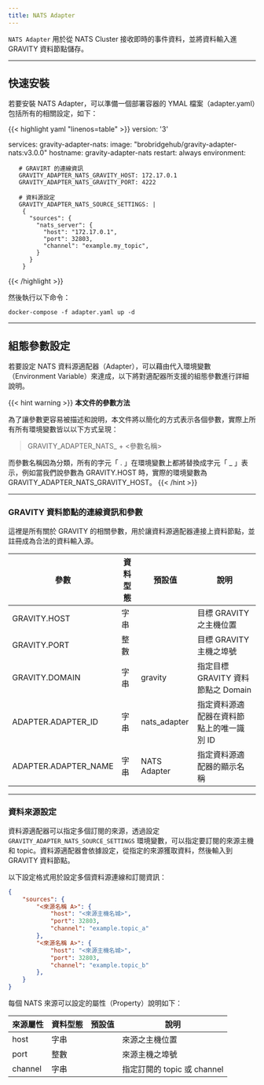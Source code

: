 ```yaml
---
title: NATS Adapter
---
```


`NATS Adapter` 用於從 NATS Cluster 接收即時的事件資料，並將資料輸入進 GRAVITY 資料節點儲存。

---

## 快速安裝

若要安裝 NATS Adapter，可以準備一個部署容器的 YMAL 檔案（adapter.yaml）包括所有的相關設定，如下：

{{< highlight yaml "linenos=table" >}}
version: '3'

services:
   gravity-adapter-nats:
     image: "brobridgehub/gravity-adapter-nats:v3.0.0"
     hostname: gravity-adapter-nats
     restart: always
     environment:

       # GRAVIRT 的連線資訊
       GRAVITY_ADAPTER_NATS_GRAVITY_HOST: 172.17.0.1
       GRAVITY_ADAPTER_NATS_GRAVITY_PORT: 4222

       # 資料源設定
       GRAVITY_ADAPTER_NATS_SOURCE_SETTINGS: |  
        {
          "sources": {
            "nats_server": {
              "host": "172.17.0.1",
              "port": 32803,
              "channel": "example.my_topic",
            }
          }
        }
{{< /highlight >}}

然後執行以下命令：

```shell
docker-compose -f adapter.yaml up -d
```

---

## 組態參數設定

若要設定 NATS 資料源適配器（Adapter），可以藉由代入環境變數（Environment Variable）來達成，以下將對適配器所支援的組態參數進行詳細說明。

{{< hint warning >}}
**本文件的參數方法**

為了讓參數更容易被描述和說明，本文件將以簡化的方式表示各個參數，實際上所有所有環境變數皆以以下方式呈現：

> GRAVITY_ADAPTER_NATS_ + <參數名稱>

而參數名稱因為分類，所有的字元「 . 」在環境變數上都將替換成字元「 _ 」表示，例如當我們說參數為 GRAVITY.HOST 時，實際的環境變數為 GRAVITY_ADAPTER_NATS_GRAVITY_HOST。
{{< /hint >}}

---

### GRAVITY 資料節點的連線資訊和參數

這裡是所有關於 GRAVITY 的相關參數，用於讓資料源適配器連接上資料節點，並註冊成為合法的資料輸入源。

參數						| 資料型態	| 預設值				| 說明
---							| ---		| ---					| ---
GRAVITY.HOST				| 字串		|						| 目標 GRAVITY 之主機位置
GRAVITY.PORT				| 整數		|						| 目標 GRAVITY 主機之埠號
GRAVITY.DOMAIN				| 字串		| gravity				| 指定目標 GRAVITY 資料節點之 Domain
ADAPTER.ADAPTER_ID			| 字串		| nats_adapter			| 指定資料源適配器在資料節點上的唯一識別 ID
ADAPTER.ADAPTER_NAME		| 字串		| NATS Adapter			| 指定資料源適配器的顯示名稱

---

### 資料來源設定

資料源適配器可以指定多個訂閱的來源，透過設定 `GRAVITY_ADAPTER_NATS_SOURCE_SETTINGS` 環境變數，可以指定要訂閱的來源主機 和 topic。資料源適配器會依據設定，從指定的來源獲取資料，然後輸入到 GRAVITY 資料節點。

以下設定格式用於設定多個資料源連線和訂閱資訊：

```json
{
	"sources": {
		"<來源名稱 A>": {
			"host": "<來源主機名城>",
			"port": 32803,
			"channel": "example.topic_a"
		},
		"<來源名稱 A>": {
			"host": "<來源主機名城>",
			"port": 32803,
			"channel": "example.topic_b"
		},
	}
}
```

每個 NATS 來源可以設定的屬性（Property）說明如下：

來源屬性 					| 資料型態	| 預設值				| 說明
---							| ---		| ---					| ---
host						| 字串		|						| 來源之主機位置
port						| 整數		|						| 來源主機之埠號
channel						| 字串		|						| 指定訂閱的 topic 或 channel
